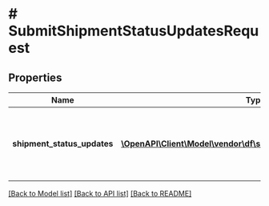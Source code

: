 # # SubmitShipmentStatusUpdatesRequest

## Properties

Name | Type | Description | Notes
------------ | ------------- | ------------- | -------------
**shipment_status_updates** | [**\OpenAPI\Client\Model\vendor\df\shipping\ShipmentStatusUpdate[]**](ShipmentStatusUpdate.md) | Contains a list of one or more ShipmentStatusUpdate objects, each representing an update to the status of a specific shipment. | [optional]

[[Back to Model list]](../../README.md#models) [[Back to API list]](../../README.md#endpoints) [[Back to README]](../../README.md)
